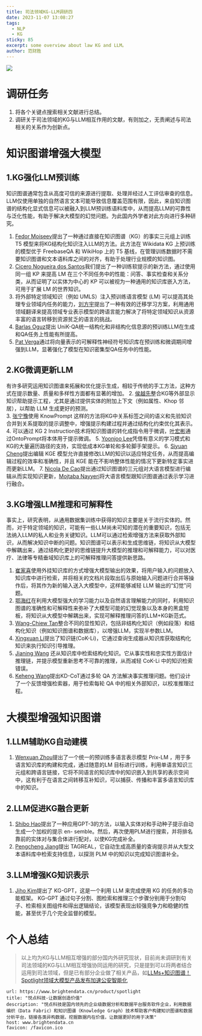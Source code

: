 ```yaml
---
title: 司法领域KG-LLM调研四
date: 2023-11-07 13:08:27
tags:
  - NLP
  - KG
sticky: 85
excerpt: some overview about law KG and LLM。
author: 范财胜
---
```

![](https://picsum.photos/800/250)

# 调研任务

1. 将各个关键点搜索相关文献进行总结。
2. 调研关于司法领域的KG与LLM相互作用的文献，有则加之，无责阐述与司法相关的关系作为创新点。


# 知识图谱增强大模型


## 1.KG强化LLM预训练
知识图谱通常包含从高度可信的来源进行提取、处理并经过人工评估审查的信息。LLM仅使用单独的自然语言文本可能导致信息覆盖范围有限，因此，来自知识图谱的结构化显式信息可以被融入到LLM预训练语料库中，从而提高LLM的可靠性与泛化性能，有助于解决大模型的幻觉问题。为此国内外学者对此方向进行多种研究。
1. [Fedor Moiseev](https://aclanthology.org/2022.naacl-main.113.pdf)提出了一种通过直接在知识图谱（KG）的事实三元组上训练 T5 模型来将KG结构化知识注入LLM的方法。此方法在 Wikidata KG 上预训练的模型优于 FreebaseQA 和 WikiHop 上的 T5 基线，在管理训练数据时不需要知识图谱和文本语料库之间的对齐，有助于处理行业规模的知识图。
2. [Cicero Nogueira dos Santos](https://arxiv.org/pdf/2210.04726.pdf)我们提出了一种训练软提示的新方法，通过使用同一组 KP 来提高 LM 在三个不同任务中的性能：问答、事实检查和关系分类，从而证明了以实体为中心的 KP 可以被视为一种通用的知识库嵌入方法，可用于扩展 LM 的世界知识。
3. 将外部特定领域知识（例如 UMLS）注入预训练语言模型 (LM) 可以提高其处理专业领域内任务的能力，[刘方宇](https://aclanthology.org/2021.acl-short.72.pdf)提出了一种有效的迁移学习方案，利用通用领域翻译来提高领域专业表示模型的跨语言能力解决了将特定领域知识从资源丰富的语言转移到资源贫乏的语言的挑战。
4. [Barlas Oguz](https://aclanthology.org/2022.findings-naacl.115.pdf)提出 UniK-QA统一结构化和非结构化信息源的预训练LLM在生成和QA任务上性能有所提高。 
5. [Pat Verga](https://aclanthology.org/2021.naacl-main.288.pdf)通过将向量表示的可解释性神经符号知识库在预训练和微调期间增强到LLM，显著强化了模型在知识密集型QA任务中的性能。



## 2.KG微调更新LLM
有许多研究运用知识图谱来拓展和优化提示生成，相较于传统的手工方法，这种方式在提示数量、质量和多样性方面都有显著的增加。
2. [侯越先](https://aclanthology.org/2021.emnlp-main.355.pdf)整合KG等外部显示知识帮助提示工程，尤其是通过提供实体的附加上下文（例如属性、Khop 邻居），以帮助 LLM 生成更好的预测。  
3. [张宁豫](https://dl.acm.org/doi/10.1145/3485447.3511998)使用 KnowPrompt 这样的方法将KG中关系标签之间的语义和先验知识合并到关系提取的提示调整中，增强提示构建过程并通过结构化约束优化其表示。
4. 可以通过 KG 2 Instruction技术将知识图谱的转化成指令用于微调，[叶宏彬](https://arxiv.org/pdf/2301.11332.pdf)通过OntoPrompt将本体用于提示微调。
5. [Yoonjoo Lee](https://dl.acm.org/doi/10.1145/3491102.3502087)凭借有意义的学习模式和KG的大量遍历路径的支持，实现低成本KG单轮和多轮脚手架提示。
6. [Siyuan Cheng](https://arxiv.org/pdf/2301.10405.pdf)提出编辑 KGE 模型允许直接修改LLM的知识以适应特定任务，从而提高编辑过程的效率和准确性，并且 KGE 能在不影响整体性能的情况下更新特定事实进而更新LLM。
7. [Nicola De Cao](http://export.arxiv.org/pdf/2104.08164v1.pdf)提出通过知识图谱的三元组对大语言模型进行编辑从而实现知识更新，[Mojtaba Nayyeri](https://export.arxiv.org/pdf/2208.02743v3.pdf)将大语言模型跟知识图谱通过表示学习进行融合。

## 3.KG增强LLM推理和可解释性
事实上，研究表明，从通用数据集训练中获得的知识主要是关于流行实体的。然而，对于特定领域的知识，可能有一些LLM尚未可知的潜在的重要知识，包括无法纳入LLM的私人和业务关键知识。LLM可以通过检索增强方法来获取外部知识，从而解决知识中断的问题。知识图谱可以表示和生成思维链，将知识从大模型中解耦出来，通过结构化更好的思维链提升大模型的推理和可解释能力，可以对医疗、法律等专精垂域知识库上的可解释推理问答提供新思路。
1. [崔家喜](https://arxiv.org/pdf/2306.16092.pdf)使用外挂知识库的方式增强大模型输出的效果，将用户输入的问题放入知识库中进行检索，并将相关的文档片段取出后与原始输入问题进行合并等操作后，将其作为新的输入送入大模型中，这样能够减轻 LLM 输出的“幻觉”问题。
2. [鄂海红](https://arxiv.org/abs/2310.08975)在利用大模型强大的学习能力以及自然语言理解能力的同时，利用知识图谱的准确性和可解释性来弥补了大模型可能的幻觉现象以及本身的黑盒短板，将知识从大模型中解耦出来，实现可解释推理问答的LLM+KG新范式。
3. [Wang-Chiew Tan](https://arxiv.org/pdf/2306.01061.pdf)整合不同的显性知识，包括非结构化知识（例如段落）和结构化知识（例如知识图谱和数据库），以增强LLM，实现半参数LLM。
4. [Xingxuan Li](https://arxiv.org/abs/2305.13269)提出了知识链(CoK-Li)，它通过查询生成器从知识库获取结构化知识来执行知识引导推理。
5. [Jianing Wang](https://arxiv.org/abs/2306.06427) 还从知识库中检索结构化知识。它从事实性和忠实性方面估计推理链，并提示模型重新思考不可靠的推理，从而减轻 CoK-Li 中的知识检索错误。 
6. [Keheng Wang](https://arxiv.org/abs/2308.13259)提出KD-CoT通过多轮 QA 方法解决事实推理问题。他们设计了一个反馈增强检索器，用于检索每轮 QA 中的相关外部知识，以校准推理过程。





# 大模型增强知识图谱



## 1.LLM辅助KG自动建模

1. [Wenxuan Zhou](https://aclanthology.org/2022.acl-long.371.pdf)提出了一个统一的预训练多语言表示模型 Prix-LM ，用于多语言知识库的构建和完成，通过随意的LM 目标进行训练，利用单语言知识三元组和跨语言链接，它将不同语言的知识库中的知识嵌入到共享的表示空间中，这有利于在语言之间转移互补知识，可以捕获、传播和丰富多语言知识库中的知识。


## 2.LLM促进KG融合更新
1. [Shibo Hao](https://export.arxiv.org/pdf/2206.14268v3.pdf)提出了一种应用GPT-3的方法，以输入实体对和手动种子提示自动生成一个加权的提示 en- semble。然后，再次使用PLM进行搜索，并将排名靠前的实体对与集合体进行配对，以使KG完成补全。
2. [Pengcheng Jiang](https://arxiv.org/pdf/2305.15597.pdf)提出 TAGREAL，它自动生成高质量的查询提示并从大型文本语料库中检索支持信息，以探测 PLM 中的知识以完成知识图谱补全。



## 3.LLM增强KG知识表示

1. [Jiho Kim](https://arxiv.org/abs/2310.11220.pdf)提出了 KG-GPT，这是一个利用 LLM 来完成使用 KG 的任务的多功能框架。 KG-GPT 通过句子分割、图检索和推理三个步骤分别用于分割句子、检索相关图组件和得出逻辑结论，该模型表现出较强竞争力和稳健的性能，甚至优于几个完全监督的模型。



# 个人总结

> 以上均为KG与LLM相互增强的部分国内外研究现状，目前尚未调研到有关司法领域的KG与LLM相互增强协同运用的研究，只是提到可以将两者结合运用到司法领域，但是已有部分企业做了相关产品，如[LLMs+知识图谱！Spotlight领域大模型产品发布加速公安智能化](https://www.msn.cn/zh-cn/news/other/llms-%E7%9F%A5%E8%AF%86%E5%9B%BE%E8%B0%B1-spotlight%E9%A2%86%E5%9F%9F%E5%A4%A7%E6%A8%A1%E5%9E%8B%E4%BA%A7%E5%93%81%E5%8F%91%E5%B8%83%E5%8A%A0%E9%80%9F%E5%85%AC%E5%AE%89%E6%99%BA%E8%83%BD%E5%8C%96/ar-AA1juWnn)

```cardlink
url: https://www.brightendata.cn/product/spotlight
title: "悦点科技-让数据创造价值"
description: "悦点科技是国内领先的企业级数据分析和数据平台服务软件企业，利用数据编织（Data Fabric）和知识图谱（Knowledge Graph）技术帮助客户构建知识图谱和数据分析平台，链接各类异构数据，挖掘数据内在价值，让数据更好的用于决策"
host: www.brightendata.cn
favicon: /favicon.ico
```
